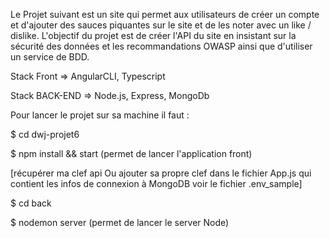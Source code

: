 Le Projet suivant est un site qui permet aux utilisateurs de créer un compte et d'ajouter des sauces piquantes sur le site et de les noter avec un like / dislike.
L'objectif du projet est de créer l'API du site en insistant sur la sécurité des données et les recommandations OWASP ainsi que d'utiliser un service de BDD.

Stack Front => AngularCLI, Typescript

Stack BACK-END => Node.js, Express, MongoDb 


Pour lancer le projet sur sa machine il faut  :

$ cd dwj-projet6 

$ npm install && start (permet de lancer l'application front)

[récupérer ma clef api  Ou ajouter sa propre clef dans le fichier App.js qui contient les infos de connexion à MongoDB voir le fichier .env_sample]

$ cd back 

$ nodemon server (permet de lancer le server Node)


